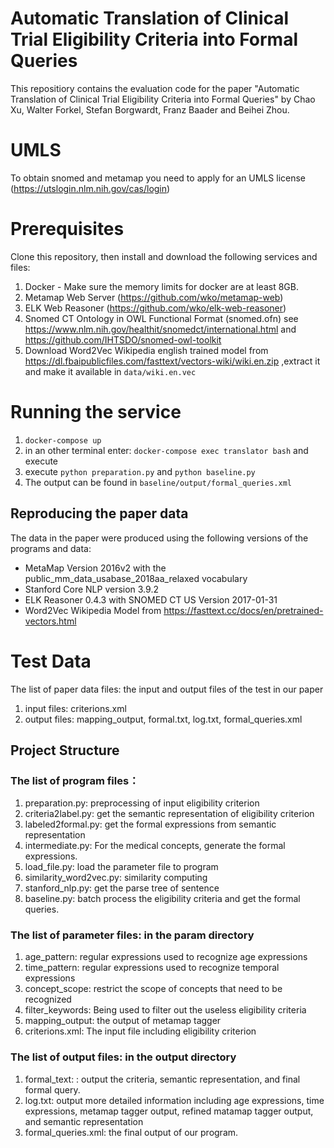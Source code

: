 # Automatic Translation of Clinical Trial Eligibility Criteria into Formal Queries

This repositiory contains the evaluation code for the paper "Automatic Translation of Clinical Trial Eligibility Criteria into Formal Queries" by Chao Xu, Walter Forkel, Stefan Borgwardt, Franz Baader and Beihei Zhou.

# UMLS 

To obtain snomed and metamap you need to apply for an UMLS license (https://utslogin.nlm.nih.gov/cas/login)

# Prerequisites 

Clone this repository, then install and download the following services and files:

1. Docker - Make sure the memory limits for docker are at least 8GB. 
2. Metamap Web Server (https://github.com/wko/metamap-web)
3. ELK Web Reasoner (https://github.com/wko/elk-web-reasoner)
4. Snomed CT Ontology in OWL Functional Format (snomed.ofn) see https://www.nlm.nih.gov/healthit/snomedct/international.html and https://github.com/IHTSDO/snomed-owl-toolkit 
5. Download Word2Vec Wikipedia english trained model from https://dl.fbaipublicfiles.com/fasttext/vectors-wiki/wiki.en.zip ,extract it and make it available in  `data/wiki.en.vec`



# Running the service 

1. `docker-compose up`
2. in an other terminal enter: `docker-compose exec translator bash` and execute 
3. execute `python preparation.py` and `python baseline.py`
4. The output can be found in `baseline/output/formal_queries.xml`

## Reproducing the paper data 

The data in the paper were produced using the following versions of the programs and data: 

* MetaMap Version 2016v2 with the public_mm_data_usabase_2018aa_relaxed vocabulary 
* Stanford Core NLP version 3.9.2
* ELK Reasoner 0.4.3 with SNOMED CT US Version 2017-01-31
* Word2Vec Wikipedia Model from https://fasttext.cc/docs/en/pretrained-vectors.html


# Test Data 
The list of paper data files: the input and output files of the test in our paper

1. input files: criterions.xml
2. output files: mapping_output, formal.txt, log.txt, formal_queries.xml


## Project Structure

### The list of program files：

1. preparation.py: preprocessing of input eligibility criterion
2. criteria2label.py: get the semantic representation of eligibility criterion
3. labeled2formal.py: get the formal expressions from semantic representation
4. intermediate.py: For the medical concepts, generate the formal expressions.
5. load_file.py: load the parameter file to program
6. similarity_word2vec.py: similarity computing
7. stanford_nlp.py: get the parse tree of sentence
8. baseline.py: batch process the eligibility criteria and get the formal queries.


### The list of parameter files: in the param directory

1. age_pattern: regular expressions used to recognize age expressions
2. time_pattern: regular expressions used to recognize temporal expressions
3. concept_scope: restrict the scope of concepts that need to be recognized
4. filter_keywords: Being used to filter out the useless eligibility criteria
5. mapping_output: the output of metamap tagger
6. criterions.xml: The input file including eligibility criterion


### The list of output files: in the output directory

1. formal_text: : output the criteria, semantic representation, and final formal query.
2. log.txt: output more detailed information including age expressions, time expressions,
metamap tagger output, refined matamap tagger output, and semantic representation
3. formal_queries.xml: the final output of our program.
